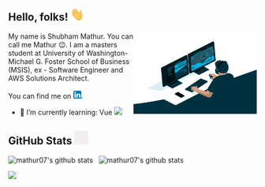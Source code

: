 ## Hello, folks! <img src="wave.gif" width="28">


<img align="right" alt="GIF" src="code.gif" width="250" height="166" />

My name is Shubham Mathur. You can call me Mathur :wink:.
I am a masters student at University of Washington- Michael G. Foster School of Business (MSIS), ex - Software Engineer and AWS Solutions Architect.
</br>
</br>
You can find me on [![LinkedIn][linkedinLogo]][1].
</br>

<!-- - 🔭 I’m currently working on: CodeReady Dependency Analytics [VScode](https://marketplace.visualstudio.com/items?itemName=redhat.fabric8-analytics) -->
- 🌱 I’m currently learning: Vue <img src="https://vuejs.org/images/logo.png" width="12">

## GitHub Stats <img src="graph.gif" width="28"> 

<img src="https://github-readme-stats.vercel.app/api?username=mathur07&count_private=true&show_icons=true&theme=buefy" alt="mathur07's github stats" height="160"> &nbsp; <img src="https://github-readme-stats.vercel.app/api/top-langs?username=mathur07&&layout=compact&count_private=true&show_icons=true&theme=buefy" alt="mathur07's github stats" height="160">

<p align="left"> 
  <img src=https://komarev.com/ghpvc/?username=mathur07&color=blue&style=plastic>
</p>
<!-- icons -->

[linkedinLogo]: linkedin.png

<!-- links to social media accounts -->
[1]: https://in.linkedin.com/in/mathur-shubham

<!--
- 👯 I’m looking to collaborate on ...
- 🤔 I’m looking for help with ...
- 💬 Ask me about ...
- 📫 How to reach me: ...
- ⚡ Fun fact: ...
-->
